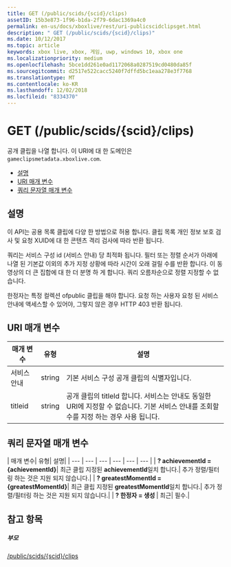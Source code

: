 ```yaml
---
title: GET (/public/scids/{scid}/clips)
assetID: 15b3e873-1f96-b1da-2f79-6dac1369a4c0
permalink: en-us/docs/xboxlive/rest/uri-publicscidclipsget.html
description: " GET (/public/scids/{scid}/clips)"
ms.date: 10/12/2017
ms.topic: article
keywords: xbox live, xbox, 게임, uwp, windows 10, xbox one
ms.localizationpriority: medium
ms.openlocfilehash: 5bce1dd261e0ad1172068a0287519cd0480da85f
ms.sourcegitcommit: d2517e522cacc5240f7dffd5bc1eaa278e3f7768
ms.translationtype: MT
ms.contentlocale: ko-KR
ms.lasthandoff: 12/02/2018
ms.locfileid: "8334370"
---
```

# <a name="get-publicscidsscidclips"></a>GET (/public/scids/{scid}/clips)
공개 클립을 나열 합니다. 이 URI에 대 한 도메인은 `gameclipsmetadata.xboxlive.com`.
 
  * [설명](#ID4EV)
  * [URI 매개 변수](#ID4ECB)
  * [쿼리 문자열 매개 변수](#ID4ENB)
 
<a id="ID4EV"></a>

 
## <a name="remarks"></a>설명
 
이 API는 공용 목록 클립에 다양 한 방법으로 허용 합니다. 클립 목록 개인 정보 보호 검사 및 요청 XUID에 대 한 콘텐츠 격리 검사에 따라 반환 됩니다.
 
쿼리는 서비스 구성 id (서비스 안내) 당 최적화 됩니다. 필터 또는 정렬 순서가 아래에 나열 된 기본값 이외의 추가 지정 상황에 따라 시간이 오래 걸릴 수를 반환 합니다. 이 동영상의 더 큰 집합에 대 한 더 분명 하 게 합니다. 쿼리 오름차순으로 정렬 지정할 수 없습니다.
 
한정자는 특정 컬렉션 ofpublic 클립을 해야 합니다. 요청 하는 사용자 요청 된 서비스 안내에 액세스할 수 있어야, 그렇지 않은 경우 HTTP 403 반환 됩니다.
  
<a id="ID4ECB"></a>

 
## <a name="uri-parameters"></a>URI 매개 변수
 
| 매개 변수| 유형| 설명| 
| --- | --- | --- | 
| 서비스 안내| string| 기본 서비스 구성 공개 클립의 식별자입니다.| 
| titleid| string| 공개 클립의 titleId 합니다. 서비스는 안내도 동일한 URI에 지정할 수 없습니다. 기본 서비스 안내를 조회할 수를 지정 하는 경우 사용 됩니다.| 
  
<a id="ID4ENB"></a>

 
## <a name="query-string-parameters"></a>쿼리 문자열 매개 변수
 
| 매개 변수| 유형| 설명| 
| --- | --- | --- | --- | --- | --- | 
| <b>? achievementId = {achievementId}</b>| 최근 클립 지정된 <b>achievementId</b>일치 합니다.| 추가 정렬/필터링 하는 것은 지원 되지 않습니다.| 
| <b>? greatestMomentId = {greatestMomentId}</b>| 최근 클립 지정된 <b>greatestMomentId</b>일치 합니다.| 추가 정렬/필터링 하는 것은 지원 되지 않습니다.| 
| <b>? 한정자 = 생성 </b>| 최근| 필수.| 
  
<a id="ID4EDD"></a>

 
## <a name="see-also"></a>참고 항목
 
<a id="ID4EFD"></a>

 
##### <a name="parent"></a>부모 

[/public/scids/{scid}/clips](uri-publicscidclips.md)

   
